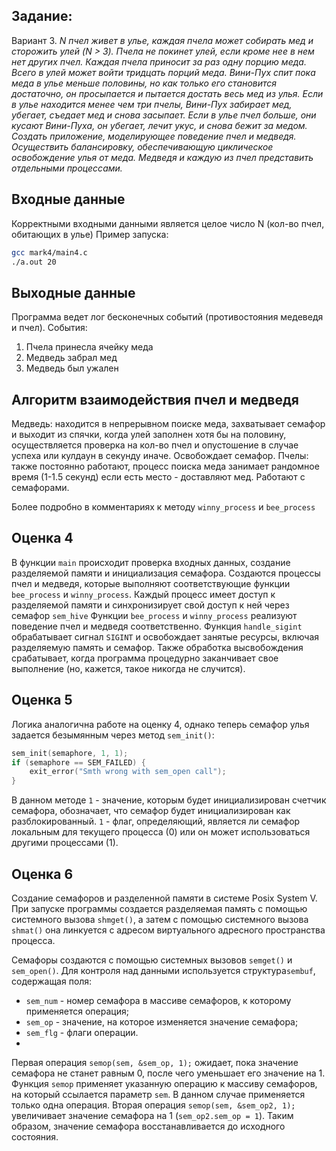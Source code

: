 ## Задание:
Вариант 3. 
*N пчел живет в улье, каждая пчела может собирать мед и сторожить улей (N > 3). Пчела не покинет улей, если кроме нее в нем нет других пчел. Каждая пчела приносит за раз одну порцию меда. Всего в улей может войти тридцать порций меда. Вини-Пух спит пока меда в улье меньше половины, но как только его становится достаточно, он просыпается и пытается достать весь мед из улья. Если в улье находится менее чем три пчелы, Вини-Пух забирает мед, убегает, съедает мед и снова засыпает. Если в улье пчел больше, они кусают Вини-Пуха, он убегает, лечит укус, и снова бежит за медом. Создать приложение, моделирующее поведение пчел и медведя. Осуществить балансировку, обеспечивающую циклическое освобождение улья от меда. Медведя и каждую из пчел представить отдельными процессами.*

## Входные данные
Корректными входными данными является целое число N (кол-во пчел, обитающих в улье)
Пример запуска:
```bash
gcc mark4/main4.c
./a.out 20
```


## Выходные данные
Программа ведет лог бесконечных событий (противостояния медеведя и пчел).
События: 
1) Пчела принесла ячейку меда
2) Медведь забрал мед
3) Медведь был ужален

## Алгоритм взаимодействия пчел и медведя
Медведь: находится в непрерывном поиске меда, захватывает семафор и выходит из спячки, когда улей заполнен хотя бы на половину, осуществляется проверка на кол-во пчел и опустошение в случае успеха или кулдаун в секунду иначе. Освобождает семафор.
Пчелы: также постоянно работают, процесс поиска меда занимает рандомное время (1-1.5 секунд) если есть место - доставляют мед. Работают с семафорами.

Более подробно в комментариях к методу `winny_process` и `bee_process`


## Оценка 4
В функции `main` происходит проверка входных данных, создание разделяемой памяти и инициализация семафора. Создаются процессы пчел и медведя, которые выполняют соответствующие функции `bee_process` и `winny_process`. Каждый процесс имеет доступ к разделяемой памяти и синхронизирует свой доступ к ней через семафор `sem_hive`
Функции `bee_process` и `winny_process` реализуют поведение пчел и медведя соответственно. 
Функция `handle_sigint` обрабатывает сигнал `SIGINT` и освобождает занятые ресурсы, включая разделяемую память и семафор. Также обработка высвобождения срабатывает, когда программа процедурно заканчивает свое выполнение (но, кажется, такое никогда не случится).

## Оценка 5
Логика аналогична работе на оценку 4, однако теперь семафор улья задается безымянным через метод `sem_init()`:
```c
sem_init(semaphore, 1, 1);
if (semaphore == SEM_FAILED) {
	exit_error("Smth wrong with sem_open call");
}
```

В данном методе `1` - значение, которым будет инициализирован счетчик семафора, обозначает, что семафор будет инициализирован как разблокированный.
`1` - флаг, определяющий, является ли семафор локальным для текущего процесса (0) или он может использоваться другими процессами (1).

## Оценка 6
Создание семафоров и разделенной памяти в системе Posix System V.
При запуске программы создается разделяемая память с помощью системного вызова `shmget()`, а затем с помощью системного вызова `shmat()` она линкуется с адресом виртуального адресного пространства процесса.

Cемафоры создаются с помощью системных вызовов `semget()` и `sem_open()`. 
Для контроля над данными используется структура`sembuf`, содержащая поля:
-   `sem_num` - номер семафора в массиве семафоров, к которому применяется операция;
-   `sem_op` - значение, на которое изменяется значение семафора;
-   `sem_flg` - флаги операции.
- 
Первая операция `semop(sem, &sem_op, 1);` ожидает, пока значение семафора не станет равным 0, после чего уменьшает его значение на 1. Функция `semop` применяет указанную операцию к массиву семафоров, на который ссылается параметр `sem`. В данном случае применяется только одна операция.
Вторая операция `semop(sem, &sem_op2, 1);` увеличивает значение семафора на 1 (`sem_op2.sem_op = 1`). Таким образом, значение семафора восстанавливается до исходного состояния.
